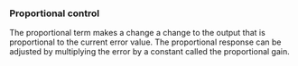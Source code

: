 

### Proportional control

The proportional term makes a change a change to the output that is proportional to the current error value. The proportional response can be adjusted by multiplying the error by a constant called the proportional gain.


